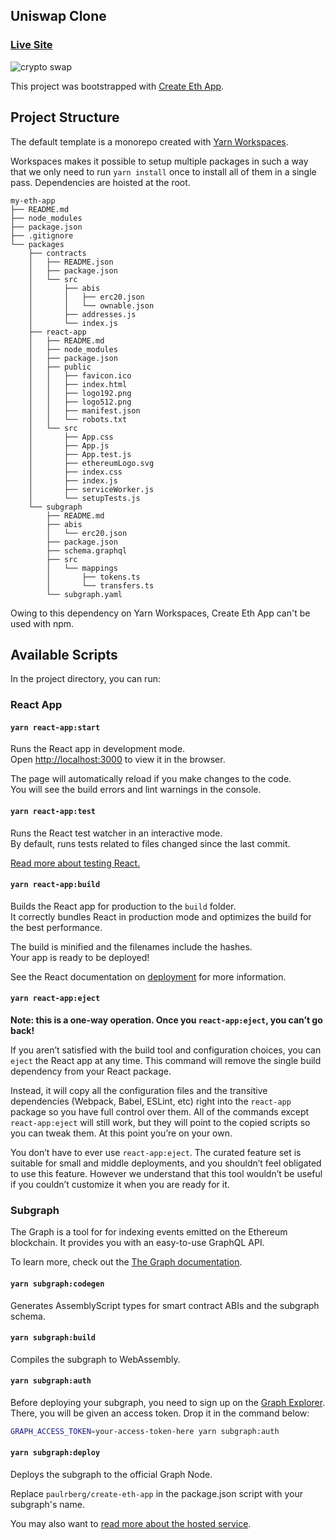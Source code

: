 ## Uniswap Clone

### [Live Site](https://uniswap30.netlify.app)

![crypto swap](https://www.dropbox.com/s/z7l6x8ge3131q6o/7.png?raw=1)

This project was bootstrapped with [Create Eth App](https://github.com/paulrberg/create-eth-app).

## Project Structure

The default template is a monorepo created with [Yarn Workspaces](https://classic.yarnpkg.com/en/docs/workspaces/).

Workspaces makes it possible to setup multiple packages in such a way that we only need to run `yarn install` once to install all of them in
a single pass. Dependencies are hoisted at the root.

```
my-eth-app
├── README.md
├── node_modules
├── package.json
├── .gitignore
└── packages
    ├── contracts
    │   ├── README.json
    │   ├── package.json
    │   └── src
    │       ├── abis
    │       │   ├── erc20.json
    │       │   └── ownable.json
    │       ├── addresses.js
    │       └── index.js
    ├── react-app
    │   ├── README.md
    │   ├── node_modules
    │   ├── package.json
    │   ├── public
    │   │   ├── favicon.ico
    │   │   ├── index.html
    │   │   ├── logo192.png
    │   │   ├── logo512.png
    │   │   ├── manifest.json
    │   │   └── robots.txt
    │   └── src
    │       ├── App.css
    │       ├── App.js
    │       ├── App.test.js
    │       ├── ethereumLogo.svg
    │       ├── index.css
    │       ├── index.js
    │       ├── serviceWorker.js
    │       └── setupTests.js
    └── subgraph
        ├── README.md
        ├── abis
        │   └── erc20.json
        ├── package.json
        ├── schema.graphql
        ├── src
        │   └── mappings
        │       ├── tokens.ts
        │       └── transfers.ts
        └── subgraph.yaml
```

Owing to this dependency on Yarn Workspaces, Create Eth App can't be used with npm.

## Available Scripts

In the project directory, you can run:

### React App

#### `yarn react-app:start`

Runs the React app in development mode.<br>
Open [http://localhost:3000](http://localhost:3000) to view it in the browser.

The page will automatically reload if you make changes to the code.<br>
You will see the build errors and lint warnings in the console.

#### `yarn react-app:test`

Runs the React test watcher in an interactive mode.<br>
By default, runs tests related to files changed since the last commit.

[Read more about testing React.](https://facebook.github.io/create-react-app/docs/running-tests)

#### `yarn react-app:build`

Builds the React app for production to the `build` folder.<br />
It correctly bundles React in production mode and optimizes the build for the best performance.

The build is minified and the filenames include the hashes.<br />
Your app is ready to be deployed!

See the React documentation on [deployment](https://facebook.github.io/create-react-app/docs/deployment) for more information.

#### `yarn react-app:eject`

**Note: this is a one-way operation. Once you `react-app:eject`, you can’t go back!**

If you aren’t satisfied with the build tool and configuration choices, you can `eject` the React app at any time. This command will
remove the single build dependency from your React package.

Instead, it will copy all the configuration files and the transitive dependencies (Webpack, Babel, ESLint, etc) right
into the `react-app` package so you have full control over them. All of the commands except `react-app:eject` will still work,
but they will point to the copied scripts so you can tweak them. At this point you’re on your own.

You don’t have to ever use `react-app:eject`. The curated feature set is suitable for small and middle deployments, and you shouldn’t feel obligated to use this feature. However we understand that this tool wouldn’t be useful if you couldn’t customize it when you are ready for it.

### Subgraph

The Graph is a tool for for indexing events emitted on the Ethereum blockchain. It provides you with an easy-to-use GraphQL API. <br/>

To learn more, check out the [The Graph documentation](https://thegraph.com/docs).

#### `yarn subgraph:codegen`

Generates AssemblyScript types for smart contract ABIs and the subgraph schema.

#### `yarn subgraph:build`

Compiles the subgraph to WebAssembly.

#### `yarn subgraph:auth`

Before deploying your subgraph, you need to sign up on the
[Graph Explorer](https://thegraph.com/explorer/). There, you will be given an access token. Drop it in the command
below:

```sh
GRAPH_ACCESS_TOKEN=your-access-token-here yarn subgraph:auth
```

#### `yarn subgraph:deploy`

Deploys the subgraph to the official Graph Node.<br/>

Replace `paulrberg/create-eth-app` in the package.json script with your subgraph's name.

You may also want to [read more about the hosted service](https://thegraph.com/docs/quick-start#hosted-service).

